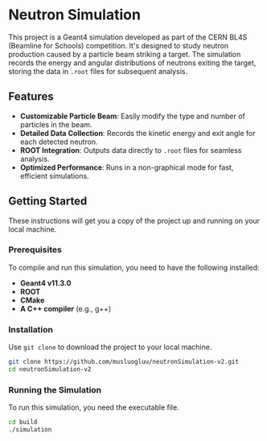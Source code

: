# Neutron Simulation

This project is a Geant4 simulation developed as part of the CERN BL4S (Beamline for Schools) competition. It's designed to study neutron production caused by a particle beam striking a target. The simulation records the energy and angular distributions of neutrons exiting the target, storing the data in `.root` files for subsequent analysis.

## Features

* **Customizable Particle Beam**: Easily modify the type and number of particles in the beam.
* **Detailed Data Collection**: Records the kinetic energy and exit angle for each detected neutron.
* **ROOT Integration**: Outputs data directly to `.root` files for seamless analysis.
* **Optimized Performance**: Runs in a non-graphical mode for fast, efficient simulations.

## Getting Started

These instructions will get you a copy of the project up and running on your local machine.

### Prerequisites

To compile and run this simulation, you need to have the following installed:

* **Geant4 v11.3.0**
* **ROOT**
* **CMake**
* **A C++ compiler** (e.g., g++)

### Installation

Use `git clone` to download the project to your local machine.
```bash
git clone https://github.com/musluogluu/neutronSimulation-v2.git
cd neutronSimulation-v2
```

### Running the Simulation

To run this simulation, you need the executable file.
```bash
cd build
./simulation
```
